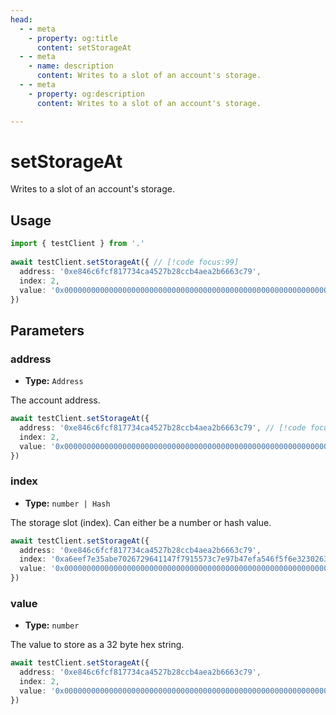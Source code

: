 ```yaml
---
head:
  - - meta
    - property: og:title
      content: setStorageAt
  - - meta
    - name: description
      content: Writes to a slot of an account's storage.
  - - meta
    - property: og:description
      content: Writes to a slot of an account's storage.

---
```


# setStorageAt

Writes to a slot of an account's storage.

## Usage

```ts
import { testClient } from '.'
 
await testClient.setStorageAt({ // [!code focus:99]
  address: '0xe846c6fcf817734ca4527b28ccb4aea2b6663c79',
  index: 2,
  value: '0x0000000000000000000000000000000000000000000000000000000000000069'
})
```

## Parameters

### address

- **Type:** `Address`

The account address.

```ts
await testClient.setStorageAt({
  address: '0xe846c6fcf817734ca4527b28ccb4aea2b6663c79', // [!code focus]
  index: 2,
  value: '0x0000000000000000000000000000000000000000000000000000000000000069'
})
```

### index

- **Type:** `number | Hash`

The storage slot (index). Can either be a number or hash value.

```ts
await testClient.setStorageAt({
  address: '0xe846c6fcf817734ca4527b28ccb4aea2b6663c79',
  index: '0xa6eef7e35abe7026729641147f7915573c7e97b47efa546f5f6e3230263bcb49', // [!code focus]
  value: '0x0000000000000000000000000000000000000000000000000000000000000069'
})
```

### value

- **Type:** `number`

The value to store as a 32 byte hex string.

```ts
await testClient.setStorageAt({
  address: '0xe846c6fcf817734ca4527b28ccb4aea2b6663c79',
  index: 2,
  value: '0x0000000000000000000000000000000000000000000000000000000000000069' // [!code focus]
})
```